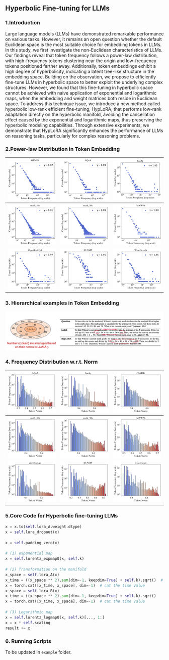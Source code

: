 
## Hyperbolic Fine-tuning for LLMs

### 1.Introduction
   Large language models (LLMs) have demonstrated remarkable performance on various tasks. However, it remains an open question whether the default Euclidean space is the most suitable choice for embedding tokens in LLMs. In this study, we first investigate the non-Euclidean characteristics of LLMs. 
   Our findings reveal that token frequency follows a power-law distribution, with high-frequency tokens clustering near the origin and low-frequency tokens positioned farther away. Additionally, token embeddings exhibit a high degree of hyperbolicity, indicating a latent tree-like structure in the embedding space. Building on the observation, we propose to efficiently fine-tune LLMs in hyperbolic space to better exploit the underlying complex structures.  However, we found that this fine-tuning in hyperbolic space cannot be achieved with naive application of exponential and logarithmic maps, when the embedding and weight matrices both reside in Euclidean space.
   To address this technique issue, we introduce a new method called hyperbolic low-rank efficient fine-tuning, HypLoRA, that performs low-rank adaptation directly on the hyperbolic manifold, avoiding the cancellation effect caused by the exponential and logarithmic maps, thus preserving the hyperbolic modeling capabilities. Through extensive experiments, we demonstrate that HypLoRA significantly enhances the performance of LLMs on reasoning tasks, particularly for complex reasoning problems. 

### 2.Power-law Distribution in Token Embedding

| ![GSM8K Token Frequency](./utils/results/figs_frequency/gsm8k/GSM8K_token_frequency_distribution.png)  | ![AQuA Token Frequency](./utils/results/figs_frequency/AQuA/AQuA_token_frequency_distribution.png)  | ![BoolQ Token Frequency](./utils/results/figs_frequency/boolq/BoolQ_token_frequency_distribution.png)  |
|:----------------------------------------------------------------------------------------------------:|:--------------------------------------------------------------------------------------------------:|:-----------------------------------------------------------------------------------------------------:|
| ![Math 10K Token Frequency](./utils/results/figs_frequency/math_10k/math_10k_token_frequency_distribution.png) | ![Math 50K Token Frequency](./utils/results/figs_frequency/math_50k/math_50k_token_frequency_distribution.png) | ![MAWPS Token Frequency](./utils/results/figs_frequency/mawps/MAWPS_token_frequency_distribution.png) |
| ![OpenBookQA Token Frequency](./utils/results/figs_frequency/openbookqa/OpenBookQA_token_frequency_distribution.png) | ![SVAMP Token Frequency](./utils/results/figs_frequency/SVAMP/SVAMP_token_frequency_distribution.png) | ![WinoGrande Token Frequency](./utils/results/figs_frequency/winogrande/WinoGrande_token_frequency_distribution.png) |

### 3. Hierarchical examples in Token Embedding

![img.png](./figs/numbers.png)

### 4. Frequency Distribution w.r.t. Norm

| ![AQuA Frequency vs Norm](./utils/results/figs_frequency_norm/AQuA/AQuA_binned_frequency_vs_norm.png)  | ![BoolQ Frequency vs Norm](./utils/results/figs_frequency_norm/boolq/boolq_binned_frequency_vs_norm.png)  | ![GSM8K Frequency vs Norm](./utils/results/figs_frequency_norm/gsm8k/GSM8K_binned_frequency_vs_norm.png)  |
|:-----------------------------------------------------------------------------------------------------:|:-------------------------------------------------------------------------------------------------------:|:-------------------------------------------------------------------------------------------------------:|
| ![Math 10K Frequency vs Norm](./utils/results/figs_frequency_norm/math_10k/math_10k_binned_frequency_vs_norm.png) | ![Math 50K Frequency vs Norm](./utils/results/figs_frequency_norm/math_50k/math_50k_binned_frequency_vs_norm.png) | ![MAWPS Frequency vs Norm](./utils/results/figs_frequency_norm/mawps/MAWPS_binned_frequency_vs_norm.png) |
| ![OpenBookQA Frequency vs Norm](./utils/results/figs_frequency_norm/openbookqa/openbookqa_binned_frequency_vs_norm.png) | ![SVAMP Frequency vs Norm](./utils/results/figs_frequency_norm/SVAMP/SVAMP_binned_frequency_vs_norm.png) | ![WinoGrande Frequency vs Norm](./utils/results/figs_frequency_norm/winogrande/winogrande_binned_frequency_vs_norm.png) |



### 5.Core Code for Hyperbolic fine-tuning LLMs

```python
x = x.to(self.lora_A.weight.dtype)
x = self.lora_dropout(x)

x = self.padding_zero(x)

# (1) exponential map
x = self.lorentz_expmap0(x, self.k)

# (2) Transformation on the manifold
x_space = self.lora_A(x)
x_time = ((x_space ** 2).sum(dim=-1, keepdim=True) + self.k).sqrt()  #
x = torch.cat([x_time, x_space], dim=-1)  # cat the time value
x_space = self.lora_B(x)
x_time = ((x_space ** 2).sum(dim=-1, keepdim=True) + self.k).sqrt()
x = torch.cat([x_time, x_space], dim=-1)  # cat the time value

# (3) Logarithmic map
x = self.lorentz_logmap0(x, self.k)[..., 1:]
x = x * self.scaling
result += x

```

### 6. Running Scripts

To be updated in `example` folder.